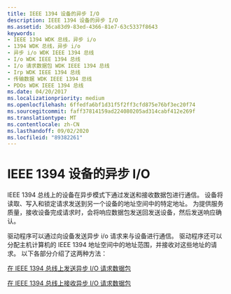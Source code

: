 ```yaml
---
title: IEEE 1394 设备的异步 I/O
description: IEEE 1394 设备的异步 I/O
ms.assetid: 36ca83d9-83ed-4366-81e7-63c5337f8643
keywords:
- IEEE 1394 WDK 总线，异步 i/o
- 1394 WDK 总线，异步 i/o
- 异步 i/o WDK IEEE 1394 总线
- I/o WDK IEEE 1394 总线
- I/o 请求数据包 WDK IEEE 1394 总线
- Irp WDK IEEE 1394 总线
- 传输数据 WDK IEEE 1394 总线
- PDOs WDK IEEE 1394 总线
ms.date: 04/20/2017
ms.localizationpriority: medium
ms.openlocfilehash: 6ffedfa6bf1d31f5f2ff3cfd875e76bf3ec20f74
ms.sourcegitcommit: faff37814159ad224080205ad314cabf412e269f
ms.translationtype: MT
ms.contentlocale: zh-CN
ms.lasthandoff: 09/02/2020
ms.locfileid: "89382261"
---
```

# <a name="asynchronous-io-for-ieee-1394-devices"></a>IEEE 1394 设备的异步 I/O





IEEE 1394 总线上的设备在异步模式下通过发送和接收数据包进行通信。 设备将读取、写入和锁定请求发送到另一个设备的地址空间中的特定地址。 为提供服务质量，接收设备完成请求时，会将响应数据包发送回发送设备，然后发送响应确认。

驱动程序可以通过向设备发送异步 i/o 请求来与设备进行通信。 驱动程序还可以分配主机计算机的 IEEE 1394 地址空间中的地址范围，并接收对这些地址的请求。 以下各部分介绍了这两种方法：

[在 IEEE 1394 总线上发送异步 I/O 请求数据包](./sending-asynchronous-i-o-request-packets-on-the-ieee-1394-bus.md)

[在 IEEE 1394 总线上接收异步 I/O 请求数据包](./receiving-asynchronous-i-o-request-packets-on-the-ieee-1394-bus.md)

 

